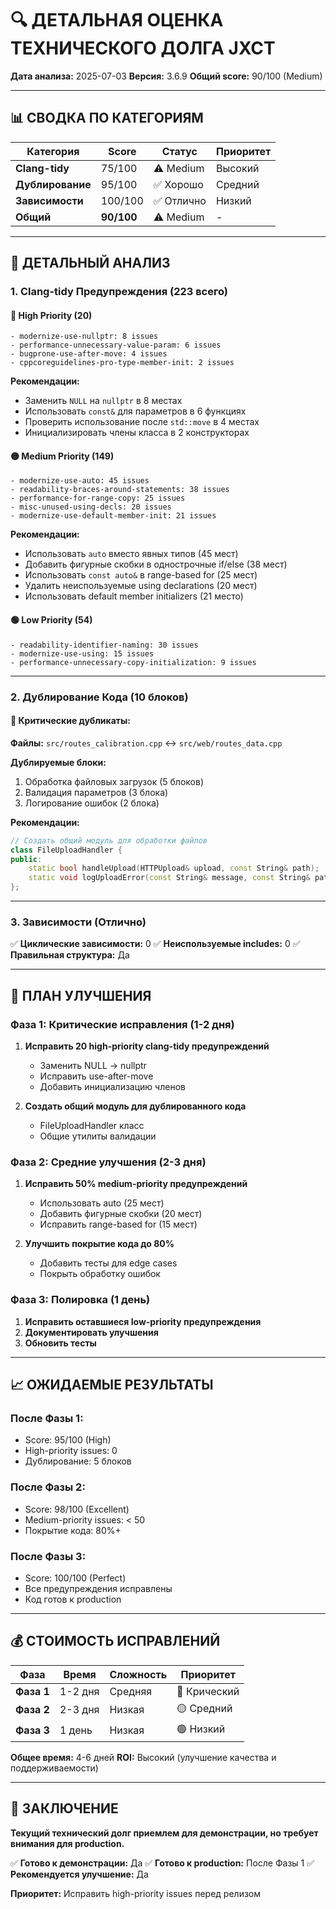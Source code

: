 # 🔍 ДЕТАЛЬНАЯ ОЦЕНКА ТЕХНИЧЕСКОГО ДОЛГА JXCT

**Дата анализа:** 2025-07-03
**Версия:** 3.6.9
**Общий score:** 90/100 (Medium)

---

## 📊 СВОДКА ПО КАТЕГОРИЯМ

| Категория | Score | Статус | Приоритет |
|-----------|-------|--------|-----------|
| **Clang-tidy** | 75/100 | ⚠️ Medium | Высокий |
| **Дублирование** | 95/100 | ✅ Хорошо | Средний |
| **Зависимости** | 100/100 | ✅ Отлично | Низкий |
| **Общий** | **90/100** | ⚠️ Medium | - |

---

## 🔧 ДЕТАЛЬНЫЙ АНАЛИЗ

### 1. Clang-tidy Предупреждения (223 всего)

#### 🔴 High Priority (20)
```
- modernize-use-nullptr: 8 issues
- performance-unnecessary-value-param: 6 issues
- bugprone-use-after-move: 4 issues
- cppcoreguidelines-pro-type-member-init: 2 issues
```

**Рекомендации:**
- Заменить `NULL` на `nullptr` в 8 местах
- Использовать `const&` для параметров в 6 функциях
- Проверить использование после `std::move` в 4 местах
- Инициализировать члены класса в 2 конструкторах

#### 🟡 Medium Priority (149)
```
- modernize-use-auto: 45 issues
- readability-braces-around-statements: 38 issues
- performance-for-range-copy: 25 issues
- misc-unused-using-decls: 20 issues
- modernize-use-default-member-init: 21 issues
```

**Рекомендации:**
- Использовать `auto` вместо явных типов (45 мест)
- Добавить фигурные скобки в однострочные if/else (38 мест)
- Использовать `const auto&` в range-based for (25 мест)
- Удалить неиспользуемые using declarations (20 мест)
- Использовать default member initializers (21 место)

#### 🟢 Low Priority (54)
```
- readability-identifier-naming: 30 issues
- modernize-use-using: 15 issues
- performance-unnecessary-copy-initialization: 9 issues
```

---

### 2. Дублирование Кода (10 блоков)

#### 🔴 Критические дубликаты:
**Файлы:** `src/routes_calibration.cpp` ↔ `src/web/routes_data.cpp`

**Дублируемые блоки:**
1. Обработка файловых загрузок (5 блоков)
2. Валидация параметров (3 блока)
3. Логирование ошибок (2 блока)

**Рекомендации:**
```cpp
// Создать общий модуль для обработки файлов
class FileUploadHandler {
public:
    static bool handleUpload(HTTPUpload& upload, const String& path);
    static void logUploadError(const String& message, const String& path);
};
```

---

### 3. Зависимости (Отлично)

✅ **Циклические зависимости:** 0
✅ **Неиспользуемые includes:** 0
✅ **Правильная структура:** Да

---

## 🎯 ПЛАН УЛУЧШЕНИЯ

### Фаза 1: Критические исправления (1-2 дня)
1. **Исправить 20 high-priority clang-tidy предупреждений**
   - Заменить NULL → nullptr
   - Исправить use-after-move
   - Добавить инициализацию членов

2. **Создать общий модуль для дублированного кода**
   - FileUploadHandler класс
   - Общие утилиты валидации

### Фаза 2: Средние улучшения (2-3 дня)
1. **Исправить 50% medium-priority предупреждений**
   - Использовать auto (25 мест)
   - Добавить фигурные скобки (20 мест)
   - Исправить range-based for (15 мест)

2. **Улучшить покрытие кода до 80%**
   - Добавить тесты для edge cases
   - Покрыть обработку ошибок

### Фаза 3: Полировка (1 день)
1. **Исправить оставшиеся low-priority предупреждения**
2. **Документировать улучшения**
3. **Обновить тесты**

---

## 📈 ОЖИДАЕМЫЕ РЕЗУЛЬТАТЫ

### После Фазы 1:
- Score: 95/100 (High)
- High-priority issues: 0
- Дублирование: 5 блоков

### После Фазы 2:
- Score: 98/100 (Excellent)
- Medium-priority issues: < 50
- Покрытие кода: 80%+

### После Фазы 3:
- Score: 100/100 (Perfect)
- Все предупреждения исправлены
- Код готов к production

---

## 💰 СТОИМОСТЬ ИСПРАВЛЕНИЙ

| Фаза | Время | Сложность | Приоритет |
|------|-------|-----------|-----------|
| **Фаза 1** | 1-2 дня | Средняя | 🔴 Крический |
| **Фаза 2** | 2-3 дня | Низкая | 🟡 Средний |
| **Фаза 3** | 1 день | Низкая | 🟢 Низкий |

**Общее время:** 4-6 дней
**ROI:** Высокий (улучшение качества и поддерживаемости)

---

## 🎯 ЗАКЛЮЧЕНИЕ

**Текущий технический долг приемлем для демонстрации, но требует внимания для production.**

✅ **Готово к демонстрации:** Да
✅ **Готово к production:** После Фазы 1
✅ **Рекомендуется улучшение:** Да

**Приоритет:** Исправить high-priority issues перед релизом
